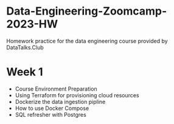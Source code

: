 # Data-Engineering-Zoomcamp-2023-HW
Homework practice for the data engineering course provided by DataTalks.Club

# Week 1 
<ul>
  <li>Course Environment Preparation</li>
  <li>Using Terraform for provisioning cloud resources</li>
  <li>Dockerize the data ingestion pipline</li>
  <li>How to use Docker Compose</li>
  <li>SQL refresher with Postgres</li>
</ul>
